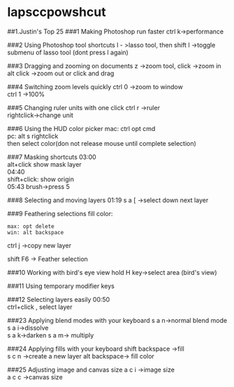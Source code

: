 # lapsccpowshcut
##1.Justin's Top 25
###1 Making Photoshop run faster
ctrl k->performance

###2 Using Photoshop tool shortcuts
l - >lasso tool, then
shift l ->toggle submenu of lasso tool (dont press l again)  

###3 Dragging and zooming on documents
z ->zoom tool, click ->zoom in  alt click ->zoom out or click and drag

###4 Switching zoom levels quickly
ctrl 0 ->zoom to window  
ctrl 1 ->100%


###5 Changing ruler units with one click
ctrl r ->ruler  
rightclick->change unit  



###6 Using the HUD color picker
mac: ctrl opt cmd  
pc: alt s rightclick  
then select color(don not release mouse until complete selection)

###7 Masking shortcuts
03:00  
alt+click show mask layer  
04:40  
shift+click: show origin  
05:43
brush->press 5


###8 Selecting and moving layers
01:19
s a [  ->select down next layer

###9 Feathering selections
fill color:
```
max: opt delete
win: alt backspace
```
ctrl j ->copy new layer  

shift F6 -> Feather selection


###10 Working with bird's eye view
hold H key->select area (bird's view)



###11 Using temporary modifier keys

###12 Selecting layers easily
00:50  
ctrl+click , select layer

###23 Applying blend modes with your keyboard
s a n->normal blend mode
s a i->dissolve  
s a k->darken
s a m-> multiply



###24 Applying fills with your keyboard
shift backspace ->fill  
s c n ->create a new layer
alt backspace-> fill color





###25 Adjusting image and canvas size
a c i ->image size  
a c c ->canvas size  

